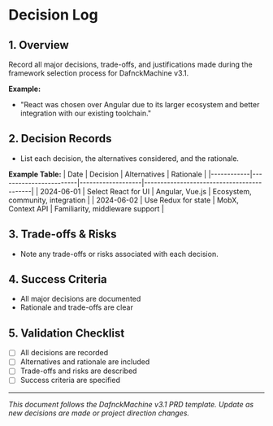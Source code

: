 # Decision Log

## 1. Overview
Record all major decisions, trade-offs, and justifications made during the framework selection process for DafnckMachine v3.1.

**Example:**
- "React was chosen over Angular due to its larger ecosystem and better integration with our existing toolchain."

## 2. Decision Records
- List each decision, the alternatives considered, and the rationale.

**Example Table:**
| Date       | Decision                | Alternatives      | Rationale                                 |
|------------|------------------------|-------------------|-------------------------------------------|
| 2024-06-01 | Select React for UI     | Angular, Vue.js   | Ecosystem, community, integration         |
| 2024-06-02 | Use Redux for state     | MobX, Context API | Familiarity, middleware support           |

## 3. Trade-offs & Risks
- Note any trade-offs or risks associated with each decision.

## 4. Success Criteria
- All major decisions are documented
- Rationale and trade-offs are clear

## 5. Validation Checklist
- [ ] All decisions are recorded
- [ ] Alternatives and rationale are included
- [ ] Trade-offs and risks are described
- [ ] Success criteria are specified

---
*This document follows the DafnckMachine v3.1 PRD template. Update as new decisions are made or project direction changes.* 